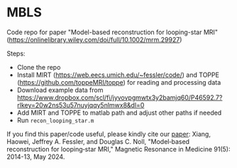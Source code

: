 # MBLS
Code repo for paper "Model-based reconstruction for looping-star MRI" (https://onlinelibrary.wiley.com/doi/full/10.1002/mrm.29927)

Steps:

- Clone the repo
- Install MIRT (https://web.eecs.umich.edu/~fessler/code/)
  and TOPPE (https://github.com/toppeMRI/toppe) for reading and processing data
- Download example data from https://www.dropbox.com/scl/fi/jyvovpgmwtx3y2bamjq60/P46592.7?rlkey=20w2ns53u57nuyjqqy5nlmwx8&dl=0
- Add MIRT and TOPPE to matlab path and adjust other paths if needed
- Run `recon_looping_star.m`

If you find this paper/code useful, please kindly cite our
[paper](https://doi.org/10.1002/mrm.29927):
Xiang, Haowei, Jeffrey A. Fessler, and Douglas C. Noll,
"Model‐based reconstruction for looping‐star MRI,"
Magnetic Resonance in Medicine 91(5): 2014-13, May 2024.
